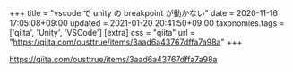 +++
title = "vscode で unity の breakpoint が動かない"
date = 2020-11-16 17:05:08+09:00
updated = 2021-01-20 20:41:50+09:00
taxonomies.tags = ['qiita', 'Unity', 'VSCode']
[extra]
css = "qiita"
url = "https://qiita.com/ousttrue/items/3aad6a43767dffa7a98a"
+++

<https://qiita.com/ousttrue/items/3aad6a43767dffa7a98a>

